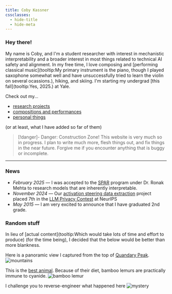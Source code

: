 ```yaml
---
title: Coby Kassner
cssclasses:
  - hide-title
  - hide-meta
---
```



<script src="https://unpkg.com/feather-icons"></script>
<script>
  function initializeIcons() {
    feather.replace();
  }

  // Initialize on first load
  document.addEventListener('DOMContentLoaded', initializeIcons);
  
  // Re-initialize on page navigation
  document.addEventListener('nav', initializeIcons);
</script>

<div class="social-icons">
  <a href="https://cobylk.io/curriculum_vitae.pdf" target="_blank" class="tooltip" data-tooltip="Curriculum Vitae" data-cursor="pointer">
    <i data-feather="file-text"></i>
  </a>
  <a href="https://github.com/cobylk" target="_blank" class="tooltip" data-tooltip="GitHub Profile" data-cursor="pointer">
    <i data-feather="github"></i>
  </a>
  <a href="https://www.linkedin.com/in/cobylk" target="_blank" class="tooltip" data-tooltip="LinkedIn Profile" data-cursor="pointer">
    <i data-feather="linkedin"></i>
  </a>
  <a href="mailto:cobylkassner@gmail.com" class="tooltip" data-tooltip="Email" data-cursor="pointer">
    <i data-feather="mail"></i>
  </a>
</div>


### Hey there!
My name is Coby, and I'm a student researcher with interest in mechanistic interpretability and a broader interest in most things related to technical AI safety and alignment. In my free time, I love composing and [performing classical music](tooltip:My primary instrument is the piano, though I played saxophone somewhat well and have unsuccessfully tried to learn the violin on several ocassions.), hiking, and skiing. I'm starting my undergrad  [this fall](tooltip:Yes, 2025.) at Yale.

Check out my... 
- [research projects](Research)
- [compositions and performances](Music)
- [personal things](Personal)

(or at least, what I have added so far of them)

> [!danger]-  Danger: Construction Zone!
> This website is very much so in progress. I plan to write much more, flesh things out, and fix things in the near future. Forgive me if you encounter anything that is buggy or incomplete.


***
### News
- *February 2025* — I was accepted to the [SPAR](https://sparai.org) program under Dr. Ronak Mehta to research models that are inherently interpretable.
- *November 2024* — Our [activation steering data extraction](Research/caa_data_extraction) project placed 7th in the [LLM Privacy Contest](https://llm-pc.github.io/) at NeurIPS
- *May 2015* — I am very excited to announce that I have graduated 2nd grade.
### Random stuff
In lieu of [actual content](tooltip:Which would take lots of time and effort to produce) (for the time being), I decided that the below would be better than more blankness. 

Here is a panoramic view I captured from the top of [Quandary Peak](https://en.wikipedia.org/wiki/Quandary_Peak).
![mountains](mountains.jpg)

This is the [best animal](fav_animals). Because of their diet, bamboo lemurs are practically immune to cyanide.
![bamboo lemur](bamboo_lemur.png)

I challenge you to reverse-engineer what happened here
![mystery](frontflip.png)